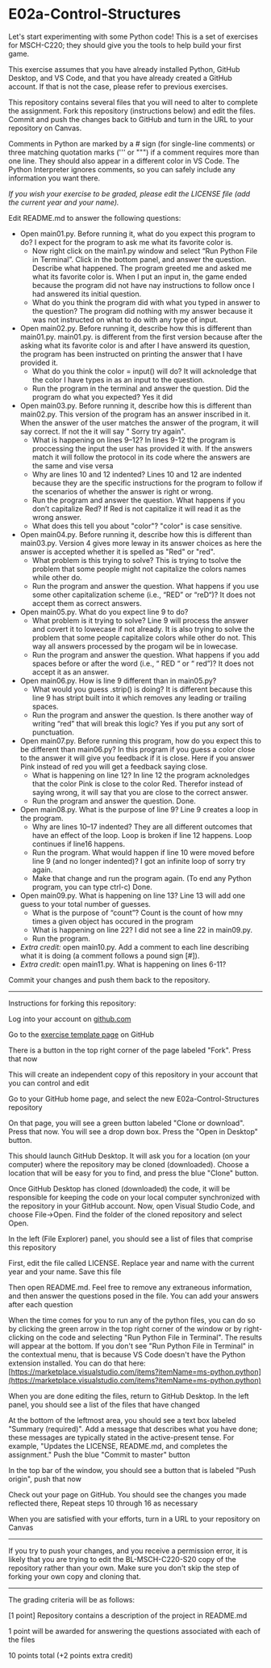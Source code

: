 
# E02a-Control-Structures

Let's start experimenting with some Python code! This is a set of exercises for MSCH-C220; they should give you the tools to help build your first game.
 
This exercise assumes that you have already installed Python, GitHub Desktop, and VS Code, and that you have already created a GitHub account. If that is not the case, please refer to previous exercises.

This repository contains several files that you will need to alter to complete the assignment. Fork this repository (instructions below) and edit the files. Commit and push the changes back to GitHub and turn in the URL to your repository on Canvas.

Comments in Python are marked by a # sign (for single-line comments) or three matching quotation marks (''' or """) if a comment requires more than one line. They should also appear in a different color in VS Code. The Python Interpreter ignores comments, so you can safely include any information you want there.

*If you wish your exercise to be graded, please edit the LICENSE file (add the current year and your name).*

Edit README.md to answer the following questions:

- Open main01.py. Before running it, what do you expect this program to do?
I expect for the program to ask me what its favorite color is. 
  - Now right click on the main1.py window and select “Run Python File in Terminal”. Click in the bottom panel, and answer the question. Describe what happened.
  The program greeted me and asked me what its favorite color is. When I put an input in, the game ended because the program did not have nay instructions to follow once I had answered its initial question.
  - What do you think the program did with what you typed in answer to the question?
  The program did nothing with my answer because it was not instructed on what to do with any type of input. 
- Open main02.py. Before running it, describe how this is different than main01.py.
main01.py. is different from the first version because after the asking what its favorite color is and after I have answerd its question, the program has been instructed on printing the answer that I have provided it.
  - What do you think the color = input() will do?
  It will acknoledge that the color I have types in as an input to the question.
  - Run the program in the terminal and answer the question. Did the program do what you expected?
  Yes it did
- Open main03.py. Before running it, describe how this is different than main02.py.
This version of the program has an answer inscribed in it. When the answer of the user matches the answer of the program, it will say correct. If not the it will say " Sorry try again".
  - What is happening on lines 9–12?
  In lines 9-12 the program is proccessing the input the user has provided it with. If the answers match it will follow the protocol in its code where the answers are the same and vise versa
  - Why are lines 10 and 12 indented?
  Lines 10 and 12 are indented because they are the specific instructions for the program to follow if the scenarios of whether the answer is right or wrong. 
  - Run the program and answer the question. What happens if you don’t capitalize Red?
  If Red is not capitalize it will read it as the wrong answer.
  - What does this tell you about "color"?
  "color" is case sensitive.
- Open main04.py. Before running it, describe how this is different than main03.py.
Version 4 gives more leway in its answer choices as here the answer is accepted whether it is spelled as "Red" or "red".
  - What problem is this trying to solve?
  This is trying to tsolve the problem that some people might not capitalize the colors names while other do.
  - Run the program and answer the question. What happens if you use some other capitalization scheme (i.e., “RED” or “reD“)?
  It does not accept them as correct answers.
- Open main05.py. What do you expect line 9 to do?
  - What problem is it trying to solve?
  Line 9 will process the answer and covert it to lowecase if not already. It is also trying to solve the problem that some people capitalize colors while other do not. This way all answers processed by the progam wil be in lowecase.
  - Run the program and answer the question. What happens if you add spaces before or after the word (i.e., “ RED “ or “ red”)?
  It does not accept it as an answer.
 - Open main06.py. How is line 9 different than in main05.py?
   - What would you guess .strip() is doing?
   It is different because this line 9 has stript built into it which removes any leading or trailing spaces.
   - Run the program and answer the question. Is there another way of writing “red” that will break this logic?
   Yes if you put any sort of punctuation.
 - Open main07.py. Before running this program, how do you expect this to be different than main06.py?
 In this program if you guess a color close to the answer it will give you feedback if it is close. Here if you answer Pink instead of red you will get a feedback saying close. 
   - What is happening on line 12?
   In line 12 the program acknoledges that the color Pink is close to the color Red. Therefor instead of saying wrong, it will say that you are close to the correct answer. 
   - Run the program and answer the question.
   Done.
 - Open main08.py. What is the purpose of line 9?
   Line 9 creates a loop in the program.
   - Why are lines 10–17 indented?
   They are all different outcomes that have an effect of the loop. Loop is broken if line 12 happens. Loop continues if line16 happens.
   - Run the program. What would happen if line 10 were moved before line 9 (and no longer indented)?
   I got an infinite loop of sorry try again.
   - Make that change and run the program again. (To end any Python program, you can type ctrl-c)
   Done.
 - Open main09.py. What is happening on line 13?
 Line 13 will add one guess to your total number of guesses.
   - What is the purpose of “count”?
   Count is the count of how mny times a given object has occured in the program
   - What is happening on line 22?
   I did not see a line 22 in main09.py.
   - Run the program.
 - *Extra credit:* open main10.py. Add a comment to each line describing what it is doing (a comment follows a pound sign [#]).
 - *Extra credit:* open main11.py. What is happening on lines 6-11?
  
Commit your changes and push them back to the repository.
 

---

Instructions for forking this repository:
 
Log into your account on [github.com](https://github.com)

Go to the [exercise template page](https://github.com/BL-MSCH-C220-S20/E02a-Control-Structures) on GitHub

There is a button in the top right corner of the page labeled "Fork". Press that now

This will create an independent copy of this repository in your account that you can control and edit

Go to your GitHub home page, and select the new E02a-Control-Structures repository

On that page, you will see a green button labeled "Clone or download". Press that now. You will see a drop down box. Press the "Open in Desktop" button.

This should launch GitHub Desktop. It will ask you for a location (on your computer) where the repository may be cloned (downloaded). Choose a location that will be easy for you to find, and press the blue "Clone" button.

Once GitHub Desktop has cloned (downloaded) the code, it will be responsible for keeping the code on your local computer synchronized with the repository in your GitHub account. Now, open Visual Studio Code, and choose File->Open. Find the folder of the cloned repository and select Open.

In the left (File Explorer) panel, you should see a list of files that comprise this repository

First, edit the file called LICENSE. Replace year and name with the current year and your name. Save this file

Then open README.md. Feel free to remove any extraneous information, and then answer the questions posed in the file. You can add your answers after each question

When the time comes for you to run any of the python files, you can do so by clicking the green arrow in the top right corner of the window or by right-clicking on the code and selecting "Run Python File in Terminal". The results will appear at the bottom. If you don't see "Run Python File in Terminal" in the contextual menu, that is because VS Code doesn't have the Python extension installed. You can do that here: [https://marketplace.visualstudio.com/items?itemName=ms-python.python](https://marketplace.visualstudio.com/items?itemName=ms-python.python)

When you are done editing the files, return to GitHub Desktop. In the left panel, you should see a list of the files that have changed

At the bottom of the leftmost area, you should see a text box labeled "Summary (required)". Add a message that describes what you have done; these messages are typically stated in the active-present tense. For example, "Updates the LICENSE, README.md, and completes the assignment." Push the blue "Commit to master" button

In the top bar of the window, you should see a button that is labeled "Push origin", push that now

Check out your page on GitHub. You should see the changes you made reflected there, Repeat steps 10 through 16 as necessary

When you are satisfied with your efforts, turn in a URL to your repository on Canvas

---
If you try to push your changes, and you receive a permission error, it is likely that you are trying to edit the BL-MSCH-C220-S20 copy of the repository rather than your own. Make sure you don't skip the step of forking your own copy and cloning that.

---

The grading criteria will be as follows:
 
[1 point] Repository contains a description of the project in README.md

1 point will be awarded for answering the questions associated with each of the files

10 points total (+2 points extra credit)
